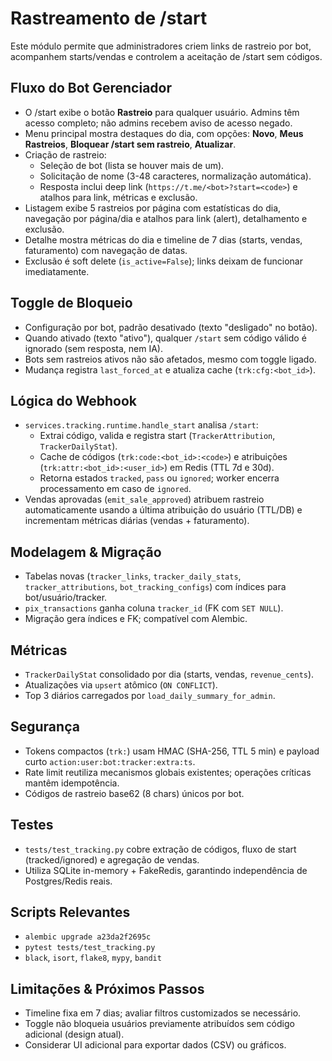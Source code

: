 # Rastreamento de /start

Este módulo permite que administradores criem links de rastreio por bot, acompanhem starts/vendas e controlem a aceitação de /start sem códigos.

## Fluxo do Bot Gerenciador
- O /start exibe o botão **Rastreio** para qualquer usuário. Admins têm acesso completo; não admins recebem aviso de acesso negado.
- Menu principal mostra destaques do dia, com opções: **Novo**, **Meus Rastreios**, **Bloquear /start sem rastreio**, **Atualizar**.
- Criação de rastreio:
  - Seleção de bot (lista se houver mais de um).
  - Solicitação de nome (3-48 caracteres, normalização automática).
  - Resposta inclui deep link (`https://t.me/<bot>?start=<code>`) e atalhos para link, métricas e exclusão.
- Listagem exibe 5 rastreios por página com estatísticas do dia, navegação por página/dia e atalhos para link (alert), detalhamento e exclusão.
- Detalhe mostra métricas do dia e timeline de 7 dias (starts, vendas, faturamento) com navegação de datas.
- Exclusão é soft delete (`is_active=False`); links deixam de funcionar imediatamente.

## Toggle de Bloqueio
- Configuração por bot, padrão desativado (texto "desligado" no botão).
- Quando ativado (texto "ativo"), qualquer `/start` sem código válido é ignorado (sem resposta, nem IA).
- Bots sem rastreios ativos não são afetados, mesmo com toggle ligado.
- Mudança registra `last_forced_at` e atualiza cache (`trk:cfg:<bot_id>`).

## Lógica do Webhook
- `services.tracking.runtime.handle_start` analisa `/start`:
  - Extrai código, valida e registra start (`TrackerAttribution`, `TrackerDailyStat`).
  - Cache de códigos (`trk:code:<bot_id>:<code>`) e atribuições (`trk:attr:<bot_id>:<user_id>`) em Redis (TTL 7d e 30d).
  - Retorna estados `tracked`, `pass` ou `ignored`; worker encerra processamento em caso de `ignored`.
- Vendas aprovadas (`emit_sale_approved`) atribuem rastreio automaticamente usando a última atribuição do usuário (TTL/DB) e incrementam métricas diárias (vendas + faturamento).

## Modelagem & Migração
- Tabelas novas (`tracker_links`, `tracker_daily_stats`, `tracker_attributions`, `bot_tracking_configs`) com índices para bot/usuário/tracker.
- `pix_transactions` ganha coluna `tracker_id` (FK com `SET NULL`).
- Migração gera índices e FK; compatível com Alembic.

## Métricas
- `TrackerDailyStat` consolidado por dia (starts, vendas, `revenue_cents`).
- Atualizações via `upsert` atômico (`ON CONFLICT`).
- Top 3 diários carregados por `load_daily_summary_for_admin`.

## Segurança
- Tokens compactos (`trk:`) usam HMAC (SHA-256, TTL 5 min) e payload curto `action:user:bot:tracker:extra:ts`.
- Rate limit reutiliza mecanismos globais existentes; operações críticas mantêm idempotência.
- Códigos de rastreio base62 (8 chars) únicos por bot.

## Testes
- `tests/test_tracking.py` cobre extração de códigos, fluxo de start (tracked/ignored) e agregação de vendas.
- Utiliza SQLite in-memory + FakeRedis, garantindo independência de Postgres/Redis reais.

## Scripts Relevantes
- `alembic upgrade a23da2f2695c`
- `pytest tests/test_tracking.py`
- `black`, `isort`, `flake8`, `mypy`, `bandit`

## Limitações & Próximos Passos
- Timeline fixa em 7 dias; avaliar filtros customizados se necessário.
- Toggle não bloqueia usuários previamente atribuídos sem código adicional (design atual).
- Considerar UI adicional para exportar dados (CSV) ou gráficos.
